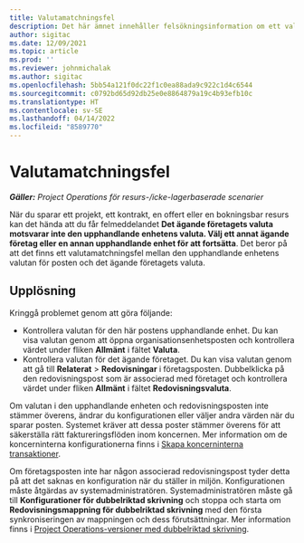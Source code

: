 ```yaml
---
title: Valutamatchningsfel
description: Det här ämnet innehåller felsökningsinformation om ett valutamatchningsfel som uppstår när du sparar vissa posttyper.
author: sigitac
ms.date: 12/09/2021
ms.topic: article
ms.prod: ''
ms.reviewer: johnmichalak
ms.author: sigitac
ms.openlocfilehash: 5bb54a121f0dc22f1c0ea88ada9c922c1d4c6544
ms.sourcegitcommit: c0792bd65d92db25e0e8864879a19c4b93efb10c
ms.translationtype: HT
ms.contentlocale: sv-SE
ms.lasthandoff: 04/14/2022
ms.locfileid: "8589770"
---
```

# <a name="currency-mismatch-error"></a>Valutamatchningsfel 

_**Gäller:** Project Operations för resurs-/icke-lagerbaserade scenarier_

När du sparar ett projekt, ett kontrakt, en offert eller en bokningsbar resurs kan det hända att du får felmeddelandet **Det ägande företagets valuta motsvarar inte den upphandlande enhetens valuta. Välj ett annat ägande företag eller en annan upphandlande enhet för att fortsätta**. Det beror på att det finns ett valutamatchningsfel mellan den upphandlande enhetens valutan för posten och det ägande företagets valuta.


## <a name="resolution"></a>Upplösning

Kringgå problemet genom att göra följande:
- Kontrollera valutan för den här postens upphandlande enhet. Du kan visa valutan genom att öppna organisationsenhetsposten och kontrollera värdet under fliken **Allmänt** i fältet **Valuta**.
- Kontrollera valutan för det ägande företaget. Du kan visa valutan genom att gå till **Relaterat** > **Redovisningar** i företagsposten. Dubbelklicka på den redovisningspost som är associerad med företaget och kontrollera värdet under fliken **Allmänt** i fältet **Redovisningsvaluta**.

Om valutan i den upphandlande enheten och redovisningsposten inte stämmer överens, ändrar du konfigurationen eller väljer andra värden när du sparar posten. Systemet kräver att dessa poster stämmer överens för att säkerställa rätt faktureringsflöden inom koncernen. Mer information om de koncerninterna konfigurationerna finns i [Skapa koncerninterna transaktioner](../../project-accounting/create-intercompany-transactions.md).

Om företagsposten inte har någon associerad redovisningspost tyder detta på att det saknas en konfiguration när du ställer in miljön. Konfigurationen måste åtgärdas av systemadministratören. Systemadministratören måste gå till **Konfigurationer för dubbelriktad skrivning** och stoppa och starta om **Redovisningsmappning för dubbelriktad skrivning** med den första synkroniseringen av mappningen och dess förutsättningar. Mer information finns i [Project Operations-versioner med dubbelriktad skrivning](../../environment/resource-dual-write-maps.md).
